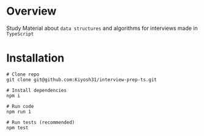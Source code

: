 # Overview

Study Material about `data structures` and algorithms for interviews made in `TypeScript`

# Installation

```console
# Clone repo
git clone git@github.com:Kiyosh31/interview-prep-ts.git

# Install dependencies
npm i

# Run code
npm run 1

# Run tests (recommended)
npm test
```

